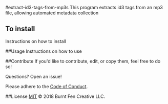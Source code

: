 #extract-id3-tags-from-mp3s
This program extracts id3 tags from an mp3 file, allowing automated metadata collection

## To install
Instructions on how to install

##Usage
Instructions on how to use

##Contribute
If you'd like to contribute, edit, or copy them, feel free to do so!

Questions? Open an issue!

Please adhere to the [Code of Conduct](CODE_OF_CONDUCT.md).

##License
[MIT](LICENSE) © 2018 Burnt Fen Creative LLC.
